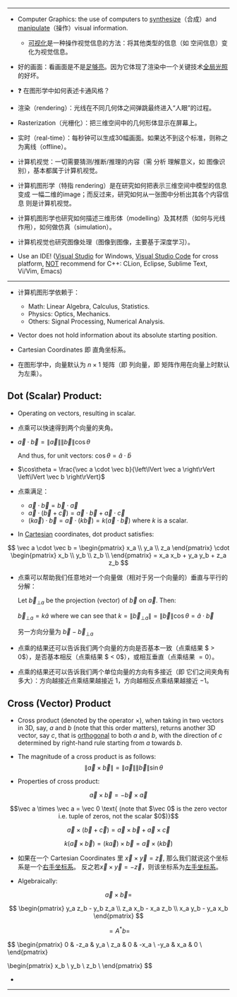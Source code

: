 
---

- Computer Graphics: the use of computers to <ins>synthesize</ins>（合成）and <ins>manipulate</ins>（操作）visual information.

  - <ins>可视化</ins>是一种操作视觉信息的方法：将其他类型的信息（如 空间信息）变化为视觉信息。

- 好的画面：看画面是不是<ins>足够亮</ins>。因为它体现了渲染中一个关键技术<ins>全局光照</ins>的好坏。

- ❓ 在图形学中如何表述卡通风格？

- 渲染（rendering）：光线在不同几何体之间弹跳最终进入“人眼”的过程。

- Rasterization（光栅化）：把三维空间中的几何形体显示在屏幕上。

- 实时（real-time）：每秒钟可以生成30幅画面。如果达不到这个标准，则称之为离线（offline）。

- 计算机视觉：一切需要猜测/推断/推理的内容（需 分析 理解意义，如 图像识别），基本都属于计算机视觉。

- 计算机图形学（特指 rendering）是在研究如何把表示三维空间中模型的信息 变成 一幅二维的image；而反过来，研究如何从一张图中分析出其各个内容信息 则是计算机视觉。

- 计算机图形学也研究如何描述三维形体（modelling）及其材质（如何与光线作用），如何做仿真（simulation）。

- 计算机视觉也研究图像处理（图像到图像，主要基于深度学习）。

- Use an IDE! (<ins>Visual Studio</ins> for Windows, <ins>Visual Studio Code</ins> for cross platform, <ins>NOT</ins> recommend for C++: CLion, Eclipse, Sublime Text, Vi/Vim, Emacs)

---

- 计算机图形学依赖于：

  - Math: Linear Algebra, Calculus, Statistics.
  - Physics: Optics, Mechanics.
  - Others: Signal Processing, Numerical Analysis.

- Vector does not hold information about its absolute starting position.

- Cartesian Coordinates 即 直角坐标系。

- 在图形学中，向量默认为 $n \times 1$ 矩阵（即 列向量，即 矩阵作用在向量上时默认为左乘）。

## Dot (Scalar) Product:

  - Operating on vectors, resulting in scalar.

  - 点乘可以快速得到两个向量的夹角。

  - $\vec a \cdot \vec b = \left\lVert \vec a \right\rVert \left\lVert \vec b \right\rVert \cos\theta$
    
    And thus, for unit vectors: $\cos\theta = \hat a \cdot \hat b$
    
  - $\cos\theta = \frac{\vec a \cdot \vec b}{\left\lVert \vec a \right\rVert \left\lVert \vec b \right\rVert}$

- 点乘满足：

  - $\vec a \cdot \vec b = \vec b \cdot \vec a$
  - $\vec a \cdot (\vec b + \vec c) = \vec a \cdot \vec b + \vec a \cdot \vec c$
  - $(k \vec a) \cdot \vec b = \vec a \cdot (k \vec b) = k (\vec a \cdot \vec b)$ where $k$ is a scalar.

- In <ins>Cartesian</ins> coordinates, dot product satisfies:

$$
\vec a \cdot \vec b =
\begin{pmatrix}
x_a \\
y_a \\
z_a
\end{pmatrix}
\cdot
\begin{pmatrix}
x_b \\
y_b \\
z_b \\
\end{pmatrix}
= x_a x_b + y_a y_b + z_a z_b
$$

- 点乘可以帮助我们任意地对一个向量做（相对于另一个向量的）垂直与平行的分解：
  
  Let ${\vec b_{\bot a}}$ be the projection (vector) of $\vec b$ on $\vec a$. Then:
  
  ${\vec b_{\bot a}} = k \hat a$ where we can see that $k = \left\lVert {\vec b_{\bot a}} \right\rVert = \left\lVert \vec b \right\rVert \cos \theta = \hat a \cdot \vec b$
  
  另一方向分量为 $\vec b - \vec b_{\bot a}$

- 点乘的结果还可以告诉我们两个向量的方向是否基本一致（点乘结果 $ > 0$），是否基本相反（点乘结果 $ < 0$），或相互垂直（点乘结果 $=0$）。
  
- 点乘的结果还可以告诉我们两个单位向量的方向有多接近（即 它们之间夹角有多大）：方向越接近点乘结果越接近 $1$，方向越相反点乘结果越接近 $-1$。

## Cross (Vector) Product

- Cross product (denoted by the operator $\times$), when taking in two vectors in 3D, say, $a$ and $b$ (note that this order matters), returns another 3D vector, say $c$, that is <ins>orthogonal</ins> to both $a$ and $b$, with the direction of $c$ determined by right-hand rule starting from $a$ towards $b$.

- The magnitude of a cross product is as follows: $$\left\lVert \vec a \times \vec b \right\rVert = \left\lVert \vec a \right\rVert \left\lVert \vec b \right\rVert \sin \theta$$

- Properties of cross product:

$$\vec a \times \vec b = - \vec b \times \vec a$$

$$\vec a \times \vec a = \vec 0 \text{  (note that $\vec 0$ is the zero vector i.e. tuple of zeros, not the scalar $0$)}$$

$$\vec a \times (\vec b + \vec c) = \vec a \times \vec b + \vec a \times \vec c$$

$$k(\vec a \times \vec b) = (k \vec a) \times \vec b = \vec a \times (k \vec b)$$

- 如果在一个 Cartesian Coordinates 里 $\vec x \times \vec y = \vec z$, 那么我们就说这个坐标系是一个<ins>右手坐标系</ins>。 反之若$\vec x \times \vec y = - \vec z$，则该坐标系为<ins>左手坐标系</ins>。

- Algebraically:

$$
\vec a \times \vec b =
$$

$$
\begin{pmatrix}
y_a z_b - y_b z_a \\
z_a x_b - x_a z_b \\
x_a y_b - y_a x_b
\end{pmatrix}
$$

$$= A^* b =$$

$$
\begin{pmatrix}
0 & -z_a & y_a \\
z_a & 0 & -x_a \\
-y_a & x_a & 0 \\
\end{pmatrix}

\begin{pmatrix}
x_b \\
y_b \\
z_b \\
\end{pmatrix}
$$



- 

---
